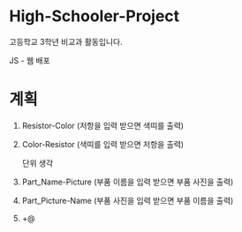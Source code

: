 # High-Schooler-Project
고등학교 3학년 비교과 활동입니다.

JS - 웹 배포

# 계획
1. Resistor-Color (저항을 입력 받으면 색띠를 출력)
2. Color-Resistor (색띠를 입력 받으면 저항을 출력)

    단위 생각
    
3. Part_Name-Picture (부품 이름을 입력 받으면 부품 사진을 출력)
4. Part_Picture-Name (부품 사진을 입력 받으면 부품 이름을 출력)

5. +@
